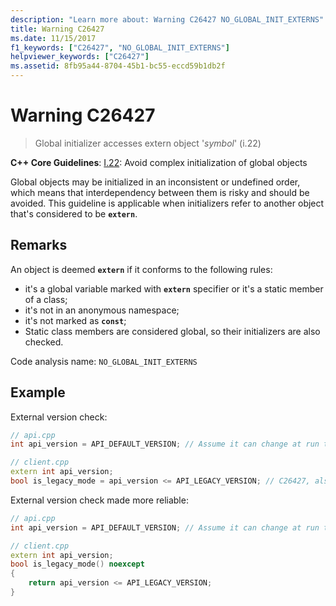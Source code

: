 ```yaml
---
description: "Learn more about: Warning C26427 NO_GLOBAL_INIT_EXTERNS"
title: Warning C26427
ms.date: 11/15/2017
f1_keywords: ["C26427", "NO_GLOBAL_INIT_EXTERNS"]
helpviewer_keywords: ["C26427"]
ms.assetid: 8fb95a44-8704-45b1-bc55-eccd59b1db2f
---
```

# Warning C26427

> Global initializer accesses extern object '*symbol*' (i.22)

**C++ Core Guidelines**:
[I.22](https://isocpp.github.io/CppCoreGuidelines/CppCoreGuidelines#i22-avoid-complex-initialization-of-global-objects): Avoid complex initialization of global objects

Global objects may be initialized in an inconsistent or undefined order, which means that interdependency between them is risky and should be avoided. This guideline is applicable when initializers refer to another object that's considered to be **`extern`**.

## Remarks

An object is deemed **`extern`** if it conforms to the following rules:

- it's a global variable marked with **`extern`** specifier or it's a static member of a class;
- it's not in an anonymous namespace;
- it's not marked as **`const`**;
- Static class members are considered global, so their initializers are also checked.

Code analysis name: `NO_GLOBAL_INIT_EXTERNS`

## Example

External version check:

```cpp
// api.cpp
int api_version = API_DEFAULT_VERSION; // Assume it can change at run time, hence non-const.

// client.cpp
extern int api_version;
bool is_legacy_mode = api_version <= API_LEGACY_VERSION; // C26427, also stale value
```

External version check made more reliable:

```cpp
// api.cpp
int api_version = API_DEFAULT_VERSION; // Assume it can change at run time, hence non-const.

// client.cpp
extern int api_version;
bool is_legacy_mode() noexcept
{
    return api_version <= API_LEGACY_VERSION;
}
```
